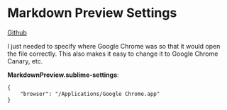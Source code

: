 # Markdown Preview Settings

[Github](https://github.com/revolunet/sublimetext-markdown-preview)

I just needed to specify where Google Chrome was so that it would open the file correctly. This also makes it easy to change it to Google Chrome Canary, etc.

**MarkdownPreview.sublime-settings**:

```
{
    "browser": "/Applications/Google Chrome.app"
}
```

